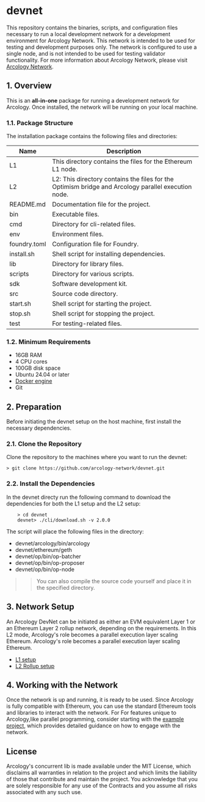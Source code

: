 # devnet

This repository contains the binaries, scripts, and configuration files necessary to run a local development network for a development environment for Arcology Network. This network is intended to be used for testing and development purposes only. The network is configured to use a single node, and is not intended to be used for testing validator functionality. For more information about Arcology Network, please visit [Arcology Network](https://doc.arcology.network/).

## 1. Overview

This is an **all-in-one** package for running a development network for Arcology. Once installed, the network will be running on your local machine. 

### 1.1. Package Structure

The installation package contains the following files and directories:

| Name         | Description                                   |
|--------------|---------------------------------------------- |
| L1           | This directory contains the files for the Ethereum L1 node.  |
| L2           | L2: This directory contains the files for the Optimism bridge and Arcology parallel execution node. |
| README.md    | Documentation file for the project.           |
| bin          | Executable files.        |
| cmd          | Directory for cli-related files.          |
| env          | Environment files.      |
| foundry.toml | Configuration file for Foundry.               |
| install.sh   | Shell script for installing dependencies.     |
| lib          | Directory for library files.                  |
| scripts      | Directory for various scripts.                |
| sdk          | Software development kit.                     |
| src          | Source code directory.                        |
| start.sh     | Shell script for starting the project.        |
| stop.sh      | Shell script for stopping the project.        |
| test         | For testing-related files.          |

### 1.2. Minimum Requirements

- 16GB RAM
- 4 CPU cores
- 100GB disk space
- Ubuntu 24.04 or later
- [Docker engine](https://docs.docker.com/engine/install/ubuntu/)
- Git

## 2. Preparation

Before initiating the devnet setup on the host machine, first install the necessary dependencies.

### 2.1. Clone the Repository

Clone the repository to the machines where you want to run the devnet:

```shell
> git clone https://github.com/arcology-network/devnet.git
```

### 2.2. Install the Dependencies

In the devnet directy run the following command to download the dependencies for both the L1 setup and the L2 setup:

```shell
    > cd devnet
    devnet> ./cli/download.sh -v 2.0.0
```

The script will place the following files in the directory:

- devnet/arcology/bin/arcology
- devnet/ethereum/geth
- devnet/op/bin/op-batcher
- devnet/op/bin/op-proposer
- devnet/op/bin/op-node

>> You can also compile the source code yourself and place it in the specified directory.

## 3. Network Setup

An Arcology DevNet can be initiated as either an EVM equivalent Layer 1 or an Ethereum Layer 2 rollup network, depending on the requirements. In this L2 mode, Arcology's role becomes a parallel execution layer scaling Ethereum. Arcology's role becomes a parallel execution layer scaling Ethereum.

- [L1 setup](./docs/l1.md)
- [L2 Rollup setup](./docs/l2.md)

## 4. Working with the Network

Once the network is up and running, it is ready to be used. Since Arcology is fully compatible with Ethereum, you can use the standard
Ethereum tools and libraries to interact with the network. For For features unique to Arcology,like parallel programming, consider starting with the [example project](https://github.com/arcology-network/examples), which provides detailed guidance on how to engage with the network.

## License

Arcology's concurrent lib is made available under the MIT License, which disclaims all warranties in relation to the project and which limits the liability of those that contribute and maintain the project. You acknowledge that you are solely responsible for any use of the Contracts and you assume all risks associated with any such use.

